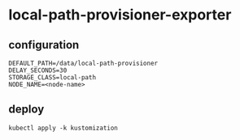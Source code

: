 # local-path-provisioner-exporter

## configuration

```
DEFAULT_PATH=/data/local-path-provisioner
DELAY_SECONDS=30
STORAGE_CLASS=local-path
NODE_NAME=<node-name>
```

## deploy

```
kubectl apply -k kustomization
```
